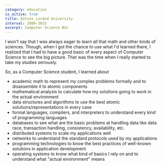 ```yaml
---
category: education
is_active: true
title: Eötvös Loránd University
interval: 2009-2015
excerpt: Computer Science BSc
---
```

I won't say that I was always eager to learn all that math and other kinds of sciences. Though, when I got the chance to use what I'd learned there, I realized that I had to have a good basic of every aspect of Computer Science to see the big picture. That was the time when I really started to take my studies seriously.

So, as a Computer Science student, I learned about
* academic math to represent my complex problems formally and to disassemble it to atomic components
* mathematical analysis to calculate how my solutions going to work in the actual environment
* data structures and algorithms to use the best atomic solutions/representations in every case
* formal languages, compilers, and interpreters to understand every kind of programming languages
* databases to see what are the basic problems at handling data like data race, transaction handling, consistency, availability, etc.
* distributed systems to scale my applications well
* networks to understand the standard protocols used by my applications
* programming technologies to know the best practices of well-known solutions in application development
* operating systems to know what kind of basics I rely on and to understand what "actual environment" means
